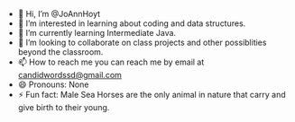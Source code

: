 - 👋 Hi, I’m @JoAnnHoyt
- 👀 I’m interested in learning about coding and data structures.
- 🌱 I’m currently learning Intermediate Java.
- 💞️ I’m looking to collaborate on class projects and other possiblities beyond the classroom.
- 📫 How to reach me you can reach me by email at candidwordssd@gmail.com
- 😄 Pronouns: None
- ⚡ Fun fact: Male Sea Horses are the only animal in nature that carry and give birth to their young.

<!---
JoAnnHoyt/JoAnnHoyt is a ✨ special ✨ repository because its `README.md` (this file) appears on your GitHub profile.
You can click the Preview link to take a look at your changes.
--->
